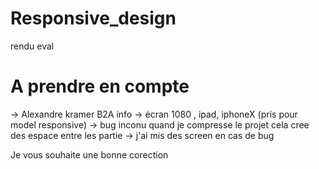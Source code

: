 # Responsive_design
rendu eval


# A prendre en compte


-> Alexandre kramer B2A info
-> écran 1080 , ipad, iphoneX (pris pour model responsive)
-> bug inconu quand je compresse le projet cela cree des espace entre les partie
-> j'ai mis des screen en cas de bug

Je vous souhaite une bonne corection
